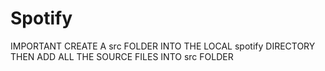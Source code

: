 # Spotify
IMPORTANT
CREATE A src FOLDER INTO THE LOCAL spotify DIRECTORY THEN ADD ALL THE SOURCE FILES INTO src FOLDER

